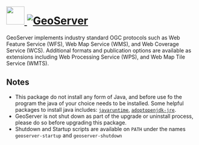 # [<img src="https://cdn.jsdelivr.net/gh/AdmiringWorm/chocolatey-packages@c83e5c78e07916aca67a4eabb48fc5b81f17cef7/icons/geoserver.png" height="48" width="48" /> ![GeoServer](https://img.shields.io/chocolatey/v/geoserver.svg?label=GeoServer&style=for-the-badge)](https://community.chocolatey.org/packages/geoserver)

GeoServer implements industry standard OGC protocols such as Web Feature Service (WFS), Web Map Service (WMS), and Web Coverage Service (WCS). Additional formats and publication options are available as extensions including Web Processing Service (WPS), and Web Map Tile Service (WMTS).

## Notes

- This package do not install any form of Java, and before use fo the program the java of your choice needs to be installed.
  Some helpful packages to install java includes: [`javaruntime`](https://community.chocolatey.org/packages/javaruntime), [`adoptopenjdk-jre`](https://community.chocolatey.org/packages/adoptopenjdkjre).
- GeoServer is not shut down as part of the upgrade or uninstall process, please do so before upgrading this package.
- Shutdown and Startup scripts are available on `PATH` under the names `geoserver-startup` and `geoserver-shutdown`
